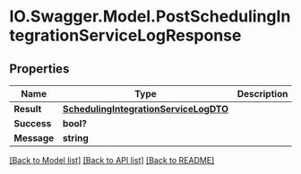 # IO.Swagger.Model.PostSchedulingIntegrationServiceLogResponse
## Properties

Name | Type | Description | Notes
------------ | ------------- | ------------- | -------------
**Result** | [**SchedulingIntegrationServiceLogDTO**](SchedulingIntegrationServiceLogDTO.md) |  | [optional] 
**Success** | **bool?** |  | [optional] 
**Message** | **string** |  | [optional] 

[[Back to Model list]](../README.md#documentation-for-models) [[Back to API list]](../README.md#documentation-for-api-endpoints) [[Back to README]](../README.md)

